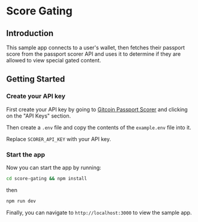# Score Gating

## Introduction

This sample app connects to a user's wallet, then fetches their passport score from the passport scorer API and uses it to determine if they are allowed to view special gated content.

## Getting Started

### Create your API key
First create your API key by going to [Gitcoin Passport Scorer](https://scorer.gitcoin.co) and clicking on the "API Keys" section.

Then create a `.env` file and copy the contents of the `example.env` file into it.

Replace `SCORER_API_KEY` with your API key.

### Start the app
Now you can start the app by running:

```bash
cd score-gating && npm install
``` 
then 

```bash
npm run dev
```

Finally, you can navigate to `http://localhost:3000` to view the sample app.
